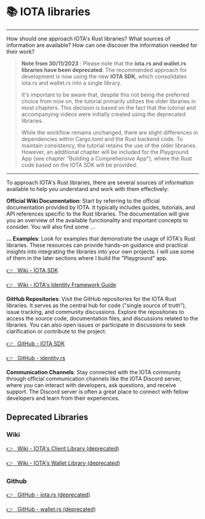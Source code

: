 # 📚 IOTA libraries

---

How should one approach IOTA's Rust libraries? What sources of information are available? How can one discover the information needed for their work?

> **Note from 30/11/2023** : Please note that the **iota.rs and wallet.rs libraries have been deprecated**. The recommended approach for development is now using the new **IOTA SDK**, which consolidates iota.rs and wallet.rs into a single library.
>
> It's important to be aware that, despite this not being the preferred choice from now on, the tutorial primarily utilizes the older libraries in most chapters. This decision is based on the fact that the tutorial and accompanying videos were initially created using the deprecated libraries.
>
> While the workflow remains unchanged, there are slight differences in dependencies within Cargo.toml and the Rust backend code. To maintain consistency, the tutorial retains the use of the older libraries. However, an additional chapter will be included for the Playground App (see chapter "Building a Comprehensive App"), where the Rust code based on the IOTA SDK will be provided.

---

To approach IOTA's Rust libraries, there are several sources of information available to help you understand and work with them effectively:

**Official Wiki Documentation**: Start by referring to the official documentation provided by IOTA. It typically includes guides, tutorials, and API references specific to the Rust libraries. The documentation will give you an overview of the available functionality and important concepts to consider. You will also find some ...

**... Examples**: Look for examples that demonstrate the usage of IOTA's Rust libraries. These resources can provide hands-on guidance and practical insights into integrating the libraries into your own projects. I will use some of them in the later sections where I build the "Playground" app.

<a href="https://wiki.iota.org/iota-sdk/welcome/" target="_blank">👉 &nbsp; Wiki - IOTA SDK</a>

<a href="https://wiki.iota.org/shimmer/identity.rs/introduction/" target="_blank">👉 &nbsp; Wiki - IOTA's Identity Framework Guide</a>

**GitHub Repositories**: Visit the GitHub repositories for the IOTA Rust libraries. It serves as the central hub for code ("single source of truth"), issue tracking, and community discussions. Explore the repositories to access the source code, documentation files, and discussions related to the libraries. You can also open issues or participate in discussions to seek clarification or contribute to the project.

<a href="https://github.com/iotaledger/iota-sdk" target="_blank">👉 &nbsp; GitHub - IOTA SDK</a>

<a href="https://github.com/iotaledger/identity.rs" target="_blank">👉 &nbsp; GitHub - identity.rs</a>

**Communication Channels**: Stay connected with the IOTA community through official communication channels like the IOTA Discord server, where you can interact with developers, ask questions, and receive support. The Discord server is often a great place to connect with fellow developers and learn from their experiences.

## Deprecated Libraries

### Wiki

<a href="https://wiki.iota.org/shimmer/iota.rs/welcome/" target="_blank">👉 &nbsp; Wiki - IOTA's Client Library (deprecated)</a>

<a href="https://wiki.iota.org/shimmer/wallet.rs/welcome/" target="_blank">👉 &nbsp; Wiki - IOTA's Wallet Library (deprecated)</a>

### Github

<a href="https://github.com/iotaledger/iota.rs" target="_blank">👉 &nbsp; GitHub - iota.rs (deprecated)</a>

<a href="https://github.com/iotaledger/wallet.rs" target="_blank">👉 &nbsp; GitHub - wallet.rs (deprecated)</a>
